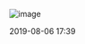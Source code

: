 ![image](https://github.com/StevenGrow/ZixiEssay/assets/105007214/a6db2fd6-0888-4a5d-97b0-523ec1f692c2)



2019-08-06 17:39
